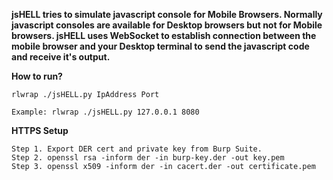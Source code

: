 **jsHELL tries to simulate javascript console for Mobile Browsers. Normally javascript consoles are available for Desktop browsers but not for Mobile browsers. jsHELL uses WebSocket to establish connection between the mobile browser and your Desktop terminal to send the javascript code and receive it's output.**

**How to run?** 

    rlwrap ./jsHELL.py IpAddress Port
    
    Example: rlwrap ./jsHELL.py 127.0.0.1 8080
    
**HTTPS Setup** 

    Step 1. Export DER cert and private key from Burp Suite.
    Step 2. openssl rsa -inform der -in burp-key.der -out key.pem
    Step 3. openssl x509 -inform der -in cacert.der -out certificate.pem

